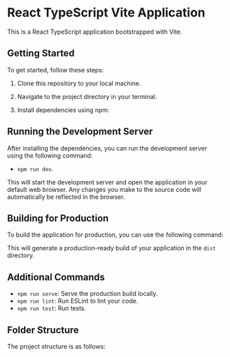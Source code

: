 # React TypeScript Vite Application

This is a React TypeScript application bootstrapped with Vite.

## Getting Started

To get started, follow these steps:

1. Clone this repository to your local machine.

2. Navigate to the project directory in your terminal.

3. Install dependencies using npm:

## Running the Development Server

After installing the dependencies, you can run the development server using the following command:

- `npm run dev`.

This will start the development server and open the application in your default web browser. Any changes you make to the source code will automatically be reflected in the browser.

## Building for Production

To build the application for production, you can use the following command:

This will generate a production-ready build of your application in the `dist` directory.

## Additional Commands

- `npm run serve`: Serve the production build locally.
- `npm run lint`: Run ESLint to lint your code.
- `npm run test`: Run tests.

## Folder Structure

The project structure is as follows:
